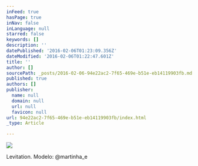 ```yaml
---
inFeed: true
hasPage: true
inNav: false
inLanguage: null
starred: false
keywords: []
description: ''
datePublished: '2016-02-06T01:23:09.356Z'
dateModified: '2016-02-06T01:22:47.601Z'
title: ''
author: []
sourcePath: _posts/2016-02-06-94e22ac2-7f65-469e-b51e-eb14119903fb.md
published: true
authors: []
publisher:
  name: null
  domain: null
  url: null
  favicon: null
url: 94e22ac2-7f65-469e-b51e-eb14119903fb/index.html
_type: Article

---
```

![](https://s3-us-west-2.amazonaws.com/the-grid-img/p/89195c7f13c6dd0721163a1252a485565befbb2d.png)

Levitation. Modelo: @martinha\_e